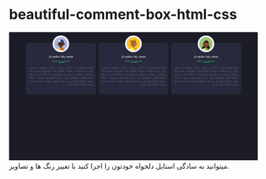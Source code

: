 # beautiful-comment-box-html-css
![project image](image.png)
میتوانید به سادگی استایل دلخواه خودتون را اجرا کنید با تغییر رنگ ها و تصاویر.
